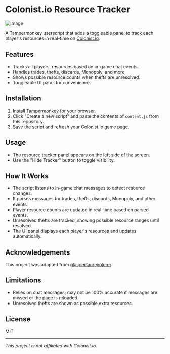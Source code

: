 # Colonist.io Resource Tracker

![image](https://github.com/user-attachments/assets/86491e78-9566-48c8-89b1-531fdb9a6fc6)


A Tampermonkey userscript that adds a toggleable panel to track each player's resources in real-time on [Colonist.io](https://colonist.io/).

## Features

- Tracks all players' resources based on in-game chat events.
- Handles trades, thefts, discards, Monopoly, and more.
- Shows possible resource counts when thefts are unresolved.
- Toggleable UI panel for convenience.

## Installation

1. Install [Tampermonkey](https://www.tampermonkey.net/) for your browser.
2. Click "Create a new script" and paste the contents of `content.js` from this repository.
3. Save the script and refresh your Colonist.io game page.

## Usage

- The resource tracker panel appears on the left side of the screen.
- Use the "Hide Tracker" button to toggle visibility.

## How It Works

- The script listens to in-game chat messages to detect resource changes.
- It parses messages for trades, thefts, discards, Monopoly, and other events.
- Player resource counts are updated in real-time based on parsed events.
- Unresolved thefts are tracked, showing possible resource ranges until resolved.
- The UI panel displays each player's resources and updates automatically.

## Acknowledgements

This project was adapted from [glasperfan/explorer](https://github.com/glasperfan/explorer/tree/master).

## Limitations

- Relies on chat messages; may not be 100% accurate if messages are missed or the page is reloaded.
- Unresolved thefts are shown as possible extra resources.

## License

MIT

---

*This project is not affiliated with Colonist.io.*
